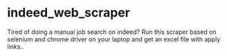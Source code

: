 # indeed_web_scraper
Tired of doing a manual job search on indeed? Run this scraper based on selenium and chrome driver on your laptop and get an excel file with apply links.. 

